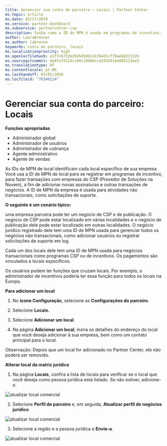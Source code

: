 ```yaml
---
title: Gerenciar sua conta do parceiro – Locais | Partner Center
ms.topic: article
ms.date: 03/27/2019
ms.service: partner-dashboard
ms.subservice: partnercenter-csp
description: Saiba como a ID do MPN é usada em programas de incentivo, negócios do CSP, assinaturas e outras transações.
author: LauraBrenner
ms.author: labrenne
keywords: conta do parceiro, locais
ms.localizationpriority: high
ms.openlocfilehash: e1f7c6732b2945d50b241764d1cf78ae6631152b
ms.sourcegitcommit: eb4fc25524cc68c10906ccd3392914e805213ee5
ms.translationtype: HT
ms.contentlocale: pt-BR
ms.lasthandoff: 03/05/2020
ms.locfileid: "78340124"
---
```

# <a name="manage-your-partner-account-locations"></a>Gerenciar sua conta do parceiro: Locais

**Funções apropriadas**
-   Administrador global
-   Administrador de usuários
-   Administrador de cobrança
-   Agente administrativo
-   Agente de vendas

As IDs de MPN de local identificam cada local específico de sua empresa. Você usa a ID de MPN de local para se registrar em programas de incentivo, para fazer transações com empresas do CSP (Provedor de Soluções na Nuvem), a fim de adicionar novas assinaturas e outras transações de negócios. A ID de MPN da empresa é usada para atividades não transacionais, como solicitações de suporte.

**O seguinte é um cenário típico:** 

uma empresa parceira pode ter um negócio de CSP e de publicação. O negócio de CSP pode estar localizado em várias localidades e o negócio de publicação dele pode estar localizado em outras localidades. O negócio jurídico registrado dele tem uma ID de MPN usada para gerenciar todos os negócios não transacionais, como adicionar usuários ou registrar solicitações de suporte em log. 

Cada um dos locais dele tem uma ID de MPN usada para negócios transacionais como programas CSP ou de incentivos. Os pagamentos são vinculados a locais específicos.

Os usuários podem ter funções que cruzam locais. Por exemplo, o administrador de incentivos poderia ter essa função para todos os locais na Europa.

**Para adicionar um local**

1. No **ícone Configuração**, selecione as **Configurações do parceiro**. 

2. Selecione **Locais.**

3. Selecione **Adicionar um local**.  

4. Na página **Adicionar um local**, insira os detalhes do endereço do local que você deseja adicionar à sua empresa, bem como um contato principal para o local.

Observação: Depois que um local for adicionado no Partner Center, ele não poderá ser removido.

**Alterar local da matriz jurídica**

1. Na página **Locais**, confira a lista de locais para verificar se o local que você deseja como pessoa jurídica está listado. Se não estiver, adicione-o.

![atualizar local comercial](images/updatepartnerprofile2.png)

2. Selecione **Perfil do parceiro** e, em seguida, **Atualizar perfil de negócios jurídico**

![atualizar local comercial](images/updatepartnerprofile1.png)

3. Selecione a região e a pessoa jurídica e **Envie-a**.

![atualizar local comercial](images/updatepartnerprofile3.png)

